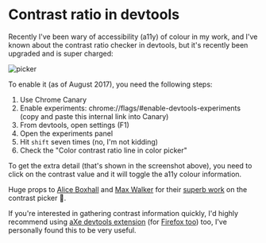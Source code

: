# Contrast ratio in devtools

Recently I've been wary of accessibility (a11y) of colour in my work, and I've known about the contrast ratio checker in devtools, but it's recently been upgraded and is super charged:

![picker](/images/contrast-picker.png)

<!--more-->

To enable it (as of August 2017), you need the following steps:

1. Use Chrome Canary
2. Enable experiments: chrome://flags/#enable-devtools-experiments (copy and paste this internal link into Canary)
3. From devtools, open settings (F1)
4. Open the experiments panel
5. Hit `shift` seven times (no, I'm not kidding)
6. Check the "Color contrast ratio line in color picker"

To get the extra detail (that's shown in the screenshot above), you need to click on the contrast value and it will toggle the a11y colour information.

Huge props to [Alice Boxhall](https://mobile.twitter.com/sundress) and [Max Walker](https://twitter.com/maxwkr) for their [superb work](https://github.com/ChromeDevTools/devtools-frontend/commit/fde06fd07631e7613f236ded98244ff23f8d88ad) on the contrast picker 💪.

If you're interested in gathering contrast information quickly, I'd highly recommend using [aXe devtools extension](https://chrome.google.com/webstore/detail/axe/lhdoppojpmngadmnindnejefpokejbdd) (for [Firefox too](https://addons.mozilla.org/en-GB/firefox/addon/axe-devtools/)) too, I've personally found this to be very useful.
